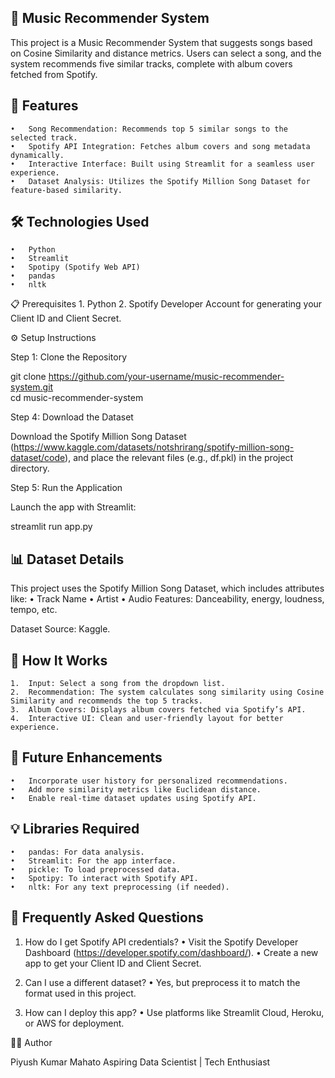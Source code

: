 ## 🎵 Music Recommender System

This project is a Music Recommender System that suggests songs based on Cosine Similarity and distance metrics. Users can select a song, and the system recommends five similar tracks, complete with album covers fetched from Spotify.

## 🚀 Features
	•	Song Recommendation: Recommends top 5 similar songs to the selected track.
	•	Spotify API Integration: Fetches album covers and song metadata dynamically.
	•	Interactive Interface: Built using Streamlit for a seamless user experience.
	•	Dataset Analysis: Utilizes the Spotify Million Song Dataset for feature-based similarity.

## 🛠 Technologies Used
	•	Python
	•	Streamlit
	•	Spotipy (Spotify Web API)
	•	pandas
	•	nltk

📋 Prerequisites
	1.	Python
	2.	Spotify Developer Account for generating your Client ID and Client Secret.

⚙️ Setup Instructions

Step 1: Clone the Repository

git clone https://github.com/your-username/music-recommender-system.git  
cd music-recommender-system  

Step 4: Download the Dataset

Download the Spotify Million Song Dataset (https://www.kaggle.com/datasets/notshrirang/spotify-million-song-dataset/code), and place the relevant files (e.g., df.pkl) in the project directory.

Step 5: Run the Application

Launch the app with Streamlit:

streamlit run app.py  

## 📊 Dataset Details

This project uses the Spotify Million Song Dataset, which includes attributes like:
	•	Track Name
	•	Artist
	•	Audio Features: Danceability, energy, loudness, tempo, etc.

Dataset Source: Kaggle.

## 🌟 How It Works
	1.	Input: Select a song from the dropdown list.
	2.	Recommendation: The system calculates song similarity using Cosine Similarity and recommends the top 5 tracks.
	3.	Album Covers: Displays album covers fetched via Spotify’s API.
	4.	Interactive UI: Clean and user-friendly layout for better experience.

## 🚧 Future Enhancements
	•	Incorporate user history for personalized recommendations.
	•	Add more similarity metrics like Euclidean distance.
	•	Enable real-time dataset updates using Spotify API.

## 💡 Libraries Required
	•	pandas: For data analysis.
	•	Streamlit: For the app interface.
	•	pickle: To load preprocessed data.
	•	Spotipy: To interact with Spotify API.
	•	nltk: For any text preprocessing (if needed).

## 🙋 Frequently Asked Questions

1. How do I get Spotify API credentials?
	•	Visit the Spotify Developer Dashboard (https://developer.spotify.com/dashboard/).
	•	Create a new app to get your Client ID and Client Secret.

2. Can I use a different dataset?
	•	Yes, but preprocess it to match the format used in this project.

3. How can I deploy this app?
	•	Use platforms like Streamlit Cloud, Heroku, or AWS for deployment.

👨‍💻 Author

Piyush Kumar Mahato
Aspiring Data Scientist | Tech Enthusiast
